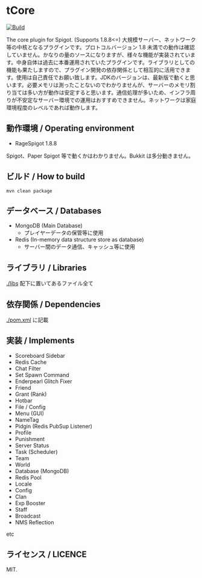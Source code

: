 # tCore
[![Build](https://github.com/iamtakagi/tCore/actions/workflows/release.yml/badge.svg)](https://github.com/iamtakagi/tCore/actions/workflows/release.yml)

The core plugin for Spigot. (Supports 1.8.8<=)
大規模サーバー、ネットワーク等の中核となるプラグインです。プロトコルバージョン 1.8 未満での動作は確認していません。かなりの量のソースになりますが、様々な機能が実装されています。中身自体は過去に本番運用されていたプラグインです。ライブラリとしての機能も果たしますので、プラグイン開発の依存関係として相互的に活用できます。使用は自己責任でお願い致します。JDKのバージョンは、最新版で動くと思います。必要メモリは測ったことないのでわかりませんが、サーバーのメモリ割り当ては多い方が動作は安定すると思います。通信処理が多いため、インフラ周りが不安定なサーバー環境での運用はおすすめできません。ネットワークは家庭環境程度のレベルであれば動作します。

## 動作環境 / Operating environment
- RageSpigot 1.8.8

Spigot、Paper Spigot 等で動くかはわかりません。Bukkit は多分動きません。

## ビルド / How to build
`mvn clean package`

## データベース / Databases
- MongoDB (Main Database)
  - プレイヤーデータの保管等に使用
- Redis (In-memory data structure store as database)
  - サーバー間のデータ通信、キャッシュ等に使用

## ライブラリ / Libraries
[./libs](./lib) 配下に置いてあるファイル全て

## 依存関係 / Dependencies
[./pom.xml](./pom.xml) に記載

## 実装 / Implements
- Scoreboard Sidebar
- Redis Cache
- Chat Filter
- Set Spawn Command
- Enderpearl Glitch Fixer
- Friend
- Grant (Rank)
- Hotbar
- File / Config 
- Menu (GUI)
- NameTag
- Pidgin (Redis PubSup Listener)
- Profile
- Punishment
- Server Status
- Task (Scheduler)
- Team
- World
- Database (MongoDB)
- Redis Pool
- Locale
- Config
- Clan
- Exp Booster
- Staff
- Broadcast
- NMS Reflection

etc
 
## ライセンス / LICENCE
MIT.
